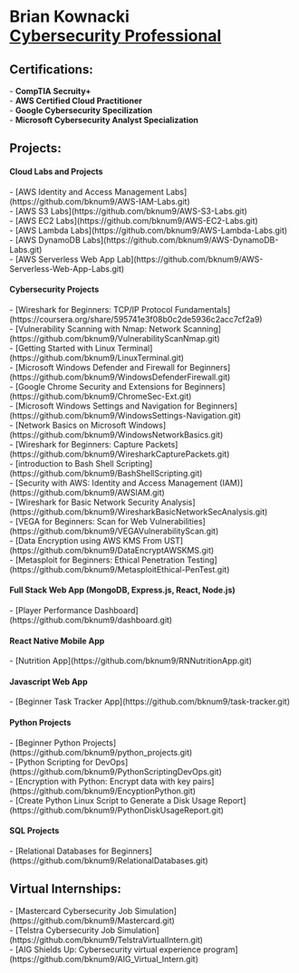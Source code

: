 <h1>Brian Kownacki<br/> <a href="https://www.linkedin.com/in/brian-kownacki-94980259/">Cybersecurity Professional</a></h1>

<h2>Certifications:</h2>
- <b>CompTIA Secruity+</b></br>
- <b>AWS Certified Cloud Practitioner</b></br>
- <b>Google Cybersecurity Specilization</b></br>
- <b>Microsoft Cybersecurity Analyst Specialization</b></br>

<h2>Projects:</h2>
<h4>Cloud Labs and Projects</h4>
 - [AWS Identity and Access Management Labs](https://github.com/bknum9/AWS-IAM-Labs.git)</br>
 - [AWS S3 Labs](https://github.com/bknum9/AWS-S3-Labs.git)</br>
 - [AWS EC2 Labs](https://github.com/bknum9/AWS-EC2-Labs.git)</br>
 - [AWS Lambda Labs](https://github.com/bknum9/AWS-Lambda-Labs.git)</br>
 - [AWS DynamoDB Labs](https://github.com/bknum9/AWS-DynamoDB-Labs.git)</br>
 - [AWS Serverless Web App Lab](https://github.com/bknum9/AWS-Serverless-Web-App-Labs.git)</br>
<h4>Cybersecurity Projects</h4>
  - [Wireshark for Beginners: TCP/IP Protocol Fundamentals](https://coursera.org/share/595741e3f08b0c2de5936c2acc7cf2a9)</br>
  - [Vulnerability Scanning with Nmap: Network Scanning](https://github.com/bknum9/VulnerabilityScanNmap.git)</br>
  - [Getting Started with Linux Terminal](https://github.com/bknum9/LinuxTerminal.git)</br>
  - [Microsoft Windows Defender and Firewall for Beginners](https://github.com/bknum9/WindowsDefenderFirewall.git)</br>
  - [Google Chrome Security and Extensions for Beginners](https://github.com/bknum9/ChromeSec-Ext.git)</br>
  - [Microsoft Windows Settings and Navigation for Beginners](https://github.com/bknum9/WindowsSettings-Navigation.git)</br>
  - [Network Basics on Microsoft Windows](https://github.com/bknum9/WindowsNetworkBasics.git)</br>
  - [Wireshark for Beginners: Capture Packets](https://github.com/bknum9/WiresharkCapturePackets.git)</br>
  - [introduction to Bash Shell Scripting](https://github.com/bknum9/BashShellScripting.git)</br>
  - [Security with AWS: Identity and Access Management (IAM)](https://github.com/bknum9/AWSIAM.git)</br>
  - [Wireshark for Basic Network Security Analysis](https://github.com/bknum9/WiresharkBasicNetworkSecAnalysis.git)</br>
  - [VEGA for Beginners: Scan for Web Vulnerabilities](https://github.com/bknum9/VEGAVulnerabilityScan.git)</br>
  - [Data Encryption using AWS KMS From UST](https://github.com/bknum9/DataEncryptAWSKMS.git)</br>
  - [Metasploit for Beginners: Ethical Penetration Testing](https://github.com/bknum9/MetasploitEthical-PenTest.git)</br>
<h4>Full Stack Web App (MongoDB, Express.js, React, Node.js)</h4>
  - [Player Performance Dashboard](https://github.com/bknum9/dashboard.git)</br>
<h4>React Native Mobile App</h4>
  - [Nutrition App](https://github.com/bknum9/RNNutritionApp.git)</br>
<h4>Javascript Web App</h4>
  - [Beginner Task Tracker App](https://github.com/bknum9/task-tracker.git)</br>
<h4>Python Projects</h4>
  - [Beginner Python Projects](https://github.com/bknum9/python_projects.git)</br>
  - [Python Scripting for DevOps](https://github.com/bknum9/PythonScriptingDevOps.git)</br>
  - [Encryption with Python: Encrypt data with key pairs](https://github.com/bknum9/EncyptionPython.git)</br>
  - [Create Python Linux Script to Generate a Disk Usage Report](https://github.com/bknum9/PythonDiskUsageReport.git)</br>
<h4>SQL Projects</h4>
  - [Relational Databases for Beginners](https://github.com/bknum9/RelationalDatabases.git)</br>
  <h2>Virtual Internships:</h2>
  - [Mastercard Cybersecurity Job Simulation](https://github.com/bknum9/Mastercard.git)</br>
  - [Telstra Cybersecurity Job Simulation](https://github.com/bknum9/TelstraVirtualIntern.git)</br>
  - [AIG Shields Up: Cybersecurity virtual experience program](https://github.com/bknum9/AIG_Virtual_Intern.git)</br>
    

